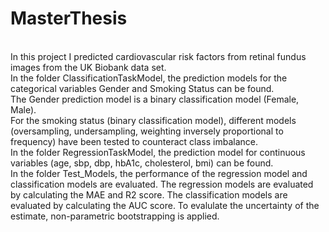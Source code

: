 # MasterThesis
<br />
In this project I predicted cardiovascular risk factors from retinal fundus images from the UK Biobank data set.
<br />
In the folder ClassificationTaskModel, the prediction models for the categorical variables Gender and Smoking Status can be found. <br />
The Gender prediction model is a binary classification model (Female, Male).
<br />
For the smoking status (binary classification model), different models (oversampling, undersampling, weighting inversely proportional to frequency) have been tested to counteract class imbalance.
<br />
In the folder RegressionTaskModel, the prediction model for continuous variables (age, sbp, dbp, hbA1c, cholesterol, bmi) can be found. 
<br />
In the folder Test_Models, the performance of the regression model and classification models are evaluated. 
The regression models are evaluated by calculating the MAE and R2 score. 
The classification models are evaluated by calculating the AUC score.
To evalulate the uncertainty of the estimate, non-parametric bootstrapping is applied. 